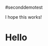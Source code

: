 #seconddemotest

<!DOCTYPE html>
<html>
<head>
	<title>Sara's Website</title>
</head>
<body>
	<p>I hope this works!</p>
	<h1>Hello</h1>

</body>
</html>